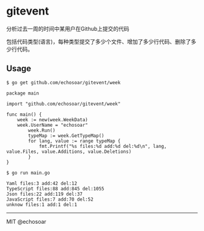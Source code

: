 # gitevent

分析过去一周的时间中某用户在Github上提交的代码

包括代码类型(语言)，每种类型提交了多少个文件、增加了多少行代码、删除了多少行代码。

## Usage

```shell
$ go get github.com/echosoar/gitevent/week
```

```golang
package main

import "github.com/echosoar/gitevent/week"

func main() {
    week := new(week.WeekData)
    week.UserName = "echosoar"
		week.Run()
		typeMap := week.GetTypeMap()
		for lang, value := range typeMap {
			fmt.Printf("%s files:%d add:%d del:%d\n", lang, value.Files, value.Additions, value.Deletions)
		}
}
```

```shell
$ go run main.go

Yaml files:3 add:42 del:12
TypeScript files:88 add:845 del:1055
Json files:22 add:119 del:37
JavaScript files:7 add:70 del:52
unknow files:1 add:1 del:1
```
---
MIT @echosoar